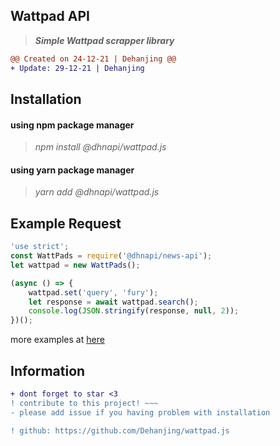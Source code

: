 ## Wattpad API

> **_Simple Wattpad scrapper library_**

```diff
@@ Created on 24-12-21 | Dehanjing @@
+ Update: 29-12-21 | Dehanjing
```

## Installation

<h4>
  using npm package manager
</h4>

> _npm install @dhnapi/wattpad.js_

<h4>
  using yarn package manager
</h4>

> _yarn add @dhnapi/wattpad.js_

## Example Request

```javascript
'use strict';
const WattPads = require('@dhnapi/news-api');
let wattpad = new WattPads();

(async () => {
	wattpad.set('query', 'fury');
	let response = await wattpad.search();
	console.log(JSON.stringify(response, null, 2));
})();
```

more examples at [here](https://github.com/Dehanjing/wattpad.js/blob/master/test/wattpad.test.js)

## Information

```diff
+ dont forget to star <3
! contribute to this project! ~~~
- please add issue if you having problem with installation

! github: https://github.com/Dehanjing/wattpad.js
```
